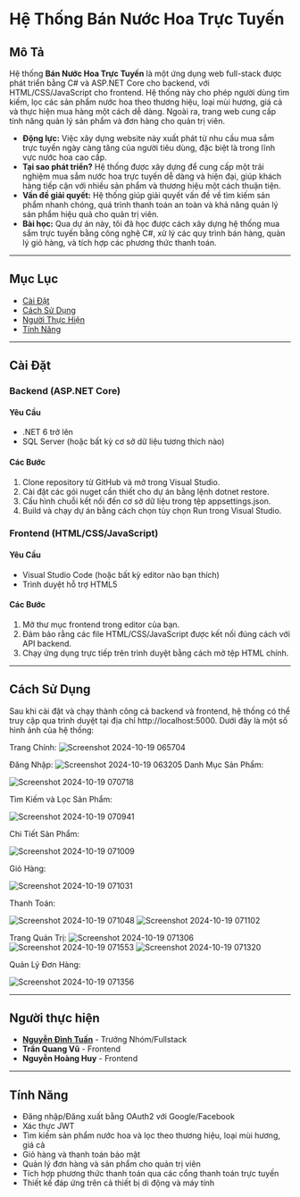 # **Hệ Thống Bán Nước Hoa Trực Tuyến**
## Mô Tả
Hệ thống **Bán Nước Hoa Trực Tuyến** là một ứng dụng web full-stack được phát triển bằng C# và ASP.NET Core cho backend, với HTML/CSS/JavaScript cho frontend. Hệ thống này cho phép người dùng tìm kiếm, lọc các sản phẩm nước hoa theo thương hiệu, loại mùi hương, giá cả và thực hiện mua hàng một cách dễ dàng. Ngoài ra, trang web cung cấp tính năng quản lý sản phẩm và đơn hàng cho quản trị viên.

- **Động lực:** Việc xây dựng website này xuất phát từ nhu cầu mua sắm trực tuyến ngày càng tăng của người tiêu dùng, đặc biệt là trong lĩnh vực nước hoa cao cấp.
- **Tại sao phát triển?** Hệ thống được xây dựng để cung cấp một trải nghiệm mua sắm nước hoa trực tuyến dễ dàng và hiện đại, giúp khách hàng tiếp cận với nhiều sản phẩm và thương hiệu một cách thuận tiện.
- **Vấn đề giải quyết:** Hệ thống giúp giải quyết vấn đề về tìm kiếm sản phẩm nhanh chóng, quá trình thanh toán an toàn và khả năng quản lý sản phẩm hiệu quả cho quản trị viên.
- **Bài học:** Qua dự án này, tôi đã học được cách xây dựng hệ thống mua sắm trực tuyến bằng công nghệ C#, xử lý các quy trình bán hàng, quản lý giỏ hàng, và tích hợp các phương thức thanh toán.
---
## Mục Lục
- [Cài Đặt](#cài-đặt)
- [Cách Sử Dụng](#cách-sử-dụng)
- [Người Thực Hiện](#người-thực-hiện)
- [Tính Năng](#tính-năng)
---
## Cài Đặt
### Backend (ASP.NET Core)
#### Yêu Cầu
- .NET 6 trở lên
- SQL Server (hoặc bất kỳ cơ sở dữ liệu tương thích nào)
#### Các Bước
1. Clone repository từ GitHub và mở trong Visual Studio.
2. Cài đặt các gói nuget cần thiết cho dự án bằng lệnh dotnet restore.
3. Cấu hình chuỗi kết nối đến cơ sở dữ liệu trong tệp appsettings.json.
4. Build và chạy dự án bằng cách chọn tùy chọn Run trong Visual Studio.
### Frontend (HTML/CSS/JavaScript)
#### Yêu Cầu
- Visual Studio Code (hoặc bất kỳ editor nào bạn thích)
- Trình duyệt hỗ trợ HTML5
#### Các Bước
1. Mở thư mục frontend trong editor của bạn.
2. Đảm bảo rằng các file HTML/CSS/JavaScript được kết nối đúng cách với API backend.
3. Chạy ứng dụng trực tiếp trên trình duyệt bằng cách mở tệp HTML chính.
---
## Cách Sử Dụng
Sau khi cài đặt và chạy thành công cả backend và frontend, hệ thống có thể truy cập qua trình duyệt tại địa chỉ http://localhost:5000. Dưới đây là một số hình ảnh của hệ thống:


Trang Chính:
![Screenshot 2024-10-19 065704](https://github.com/user-attachments/assets/1feddb6f-189c-40da-b022-8a62780641b2)

Đăng Nhập:
![Screenshot 2024-10-19 063205](https://github.com/user-attachments/assets/d3133c30-fff6-4d32-a902-66eb40fa0bd4)
Danh Mục Sản Phẩm:

![Screenshot 2024-10-19 070718](https://github.com/user-attachments/assets/e7ba899c-a1b0-498b-9111-05e924e1e715)


Tìm Kiếm và Lọc Sản Phẩm:

![Screenshot 2024-10-19 070941](https://github.com/user-attachments/assets/9a48f947-4cfe-4cc5-a909-cab21105c8f4)

Chi Tiết Sản Phẩm:

![Screenshot 2024-10-19 071009](https://github.com/user-attachments/assets/3f731205-6f6d-4ad9-91d6-e5402873021c)

Giỏ Hàng:

![Screenshot 2024-10-19 071031](https://github.com/user-attachments/assets/1da996f1-00ca-4d1f-bebc-a433d25d8100)

Thanh Toán:

![Screenshot 2024-10-19 071048](https://github.com/user-attachments/assets/008eaf86-5f8c-4f7f-8914-86f4a31e9429)
![Screenshot 2024-10-19 071102](https://github.com/user-attachments/assets/6c44d91b-0f1a-478f-9aad-80d637efbb7f)

Trang Quản Trị:
![Screenshot 2024-10-19 071306](https://github.com/user-attachments/assets/91ac1f70-7169-4171-9ca2-fb201f418a43)
![Screenshot 2024-10-19 071553](https://github.com/user-attachments/assets/31a7d2df-58d7-4ff9-979a-dc1e5af82b91)
![Screenshot 2024-10-19 071320](https://github.com/user-attachments/assets/10367347-1c12-421f-9857-3f673ee26d57)

Quản Lý Đơn Hàng:

![Screenshot 2024-10-19 071356](https://github.com/user-attachments/assets/521f02e8-9b75-496d-8d83-320c23760704)




---
## Người thực hiện
- **[Nguyễn Đình Tuấn](https://github.com/TunNeeeee)** - Trưởng Nhóm/Fullstack
- **Trần Quang Vũ** - Frontend
- **Nguyễn Hoàng Huy** - Frontend
---
## Tính Năng
- Đăng nhập/Đăng xuất bằng OAuth2 với Google/Facebook
- Xác thực JWT
- Tìm kiếm sản phẩm nước hoa và lọc theo thương hiệu, loại mùi hương, giá cả
- Giỏ hàng và thanh toán bảo mật
- Quản lý đơn hàng và sản phẩm cho quản trị viên
- Tích hợp phương thức thanh toán qua các cổng thanh toán trực tuyến
- Thiết kế đáp ứng trên cả thiết bị di động và máy tính
